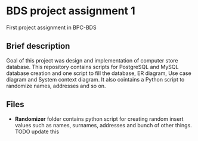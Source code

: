 # BDS project assignment 1
First project assignment in BPC-BDS

## Brief description
Goal of this project was design and implementation of computer store database. This repository contains scripts for PostgreSQL and MySQL database creation and one script to fill the database, ER diagram, Use case diagram and System context diagram. It also cointains a Python script to randomize names, addresses and so on.

## Files
- **Randomizer** folder contains python script for creating random insert values such as names, surnames, addresses and bunch of other things.
TODO update this
